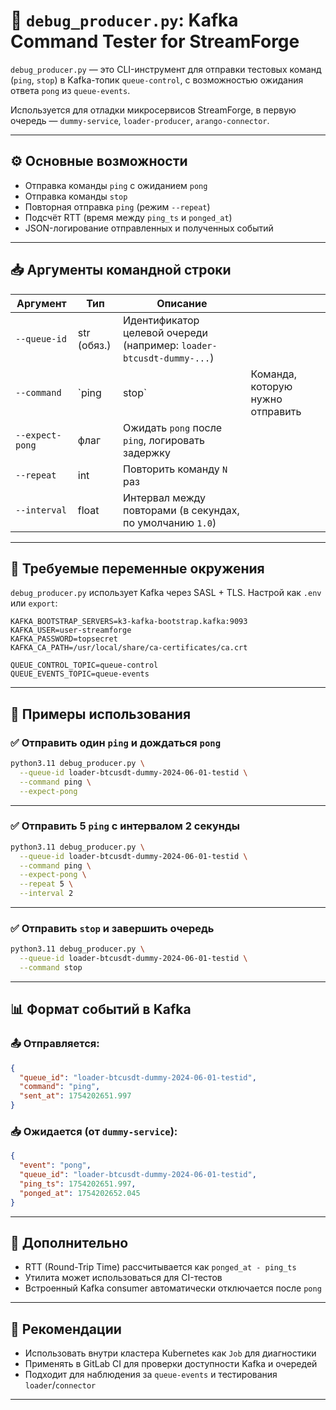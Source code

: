 
# 🧪 `debug_producer.py`: Kafka Command Tester for StreamForge

`debug_producer.py` — это CLI-инструмент для отправки тестовых команд (`ping`, `stop`) в Kafka-топик `queue-control`, с возможностью ожидания ответа `pong` из `queue-events`.

Используется для отладки микросервисов StreamForge, в первую очередь — `dummy-service`, `loader-producer`, `arango-connector`.

---

## ⚙️ Основные возможности

* Отправка команды `ping` с ожиданием `pong`
* Отправка команды `stop`
* Повторная отправка `ping` (режим `--repeat`)
* Подсчёт RTT (время между `ping_ts` и `ponged_at`)
* JSON-логирование отправленных и полученных событий

---

## 📥 Аргументы командной строки

| Аргумент        | Тип         | Описание                                                             |                                  |
| --------------- | ----------- | -------------------------------------------------------------------- | -------------------------------- |
| `--queue-id`    | str (обяз.) | Идентификатор целевой очереди (например: `loader-btcusdt-dummy-...`) |                                  |
| `--command`     | \`ping      | stop\`                                                               | Команда, которую нужно отправить |
| `--expect-pong` | флаг        | Ожидать `pong` после `ping`, логировать задержку                     |                                  |
| `--repeat`      | int         | Повторить команду `N` раз                                            |                                  |
| `--interval`    | float       | Интервал между повторами (в секундах, по умолчанию `1.0`)            |                                  |

---

## 🔧 Требуемые переменные окружения

`debug_producer.py` использует Kafka через SASL + TLS. Настрой как `.env` или `export`:

```dotenv
KAFKA_BOOTSTRAP_SERVERS=k3-kafka-bootstrap.kafka:9093
KAFKA_USER=user-streamforge
KAFKA_PASSWORD=topsecret
KAFKA_CA_PATH=/usr/local/share/ca-certificates/ca.crt

QUEUE_CONTROL_TOPIC=queue-control
QUEUE_EVENTS_TOPIC=queue-events
```

---

## 🚀 Примеры использования

### ✅ Отправить один `ping` и дождаться `pong`

```bash
python3.11 debug_producer.py \
  --queue-id loader-btcusdt-dummy-2024-06-01-testid \
  --command ping \
  --expect-pong
```

---

### ✅ Отправить 5 `ping` с интервалом 2 секунды

```bash
python3.11 debug_producer.py \
  --queue-id loader-btcusdt-dummy-2024-06-01-testid \
  --command ping \
  --expect-pong \
  --repeat 5 \
  --interval 2
```

---

### ✅ Отправить `stop` и завершить очередь

```bash
python3.11 debug_producer.py \
  --queue-id loader-btcusdt-dummy-2024-06-01-testid \
  --command stop
```

---

## 📊 Формат событий в Kafka

### 📤 Отправляется:

```json
{
  "queue_id": "loader-btcusdt-dummy-2024-06-01-testid",
  "command": "ping",
  "sent_at": 1754202651.997
}
```

### 📥 Ожидается (от `dummy-service`):

```json
{
  "event": "pong",
  "queue_id": "loader-btcusdt-dummy-2024-06-01-testid",
  "ping_ts": 1754202651.997,
  "ponged_at": 1754202652.045
}
```

---

## 🧠 Дополнительно

* RTT (Round-Trip Time) рассчитывается как `ponged_at - ping_ts`
* Утилита может использоваться для CI-тестов
* Встроенный Kafka consumer автоматически отключается после `pong`

---

## 📁 Рекомендации

* Использовать внутри кластера Kubernetes как `Job` для диагностики
* Применять в GitLab CI для проверки доступности Kafka и очередей
* Подходит для наблюдения за `queue-events` и тестирования `loader`/`connector`

---
